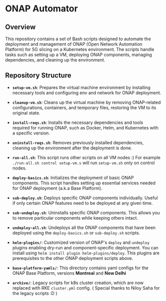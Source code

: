 # ONAP Automator

## Overview
This repository contains a set of Bash scripts designed to automate the deployment and management of ONAP (Open Network Automation Platform) for 5G slicing on a Kubernetes environment. The scripts handle tasks such as setting up a VM, deploying ONAP components, managing dependencies, and cleaning up the environment.

## Repository Structure
- **`setup-vm.sh`**: Prepares the virtual machine environment by installing necessary tools and configuring env and network for ONAP deployment.

- **`cleanup-vm.sh`**: Cleans up the virtual machine by removing ONAP-related configurations, containers, and temporary files, restoring the VM to its original state.

- **`install-reqs.sh`**: Installs the necessary dependencies and tools required for running ONAP, such as Docker, Helm, and Kubernetes with a specific version.

- **`uninstall-reqs.sh`**: Removes previously installed dependencies, cleaning up the environment after the deployment is done.

- **`run-all.sh`**: This script runs other scripts on all VM nodes :)  For example `./run-all.sh control setup-vm.s` will run `setup-vm.sh` only on control nodes.

- **`deploy-basics.sh`**: Initializes the deployment of basic ONAP components. This script handles setting up essential services needed for ONAP deployment (a.k.a Base Platform).

- **`sub-deploy.sh`**: Deploys specific ONAP components individually. Useful if only certain ONAP features need to be deployed at any given time.

- **`sub-undeploy.sh`**: Uninstalls specific ONAP components. This allows you to remove particular components while keeping others intact.

- **`undeploy-all.sh`**: Undeploys all the ONAP components that have been deployed using the `deploy-basics.sh` or `sub-deploy.sh` scripts.

- **`helm-plugins/`**: Customized version of ONAP's `deploy` and `undeploy` plugins enabling dry-run and component-specific deployment. You can install using `helm install plugin helm-plugins/deploy`. This plugins are prerequisites to the other ONAP deployment scripts above.

- **`base-platform-yamls/`**: This directory contains yaml configs for the ONAP Base Platform, versions **Montreal** and **New Delhi**

- **`archive/`**: Legacy scripts for k8s cluster creation, which are now replaced with RKE `cluster.yml` config. ( Special thanks to Niloy Saha for the legacy scripts :D )
